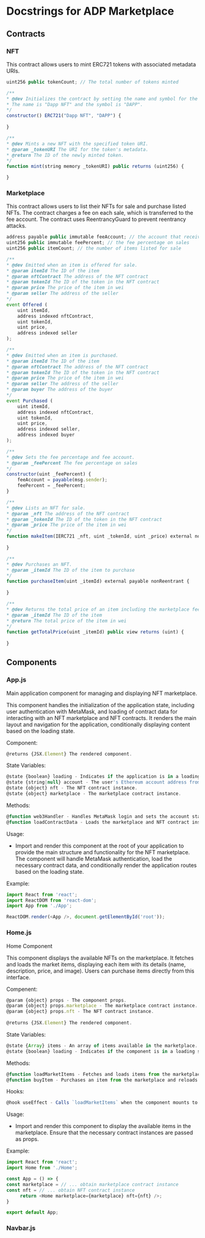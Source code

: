 # Docstrings for ADP Marketplace

## Contracts

### NFT

This contract allows users to mint ERC721 tokens with associated metadata URIs.
```javascript
uint256 public tokenCount; // The total number of tokens minted
```
```javascript
/**
* @dev Initializes the contract by setting the name and symbol for the NFT.
* The name is "Dapp NFT" and the symbol is "DAPP".
*/
constructor() ERC721("Dapp NFT", "DAPP") {
        
}
```
```javascript
/**
* @dev Mints a new NFT with the specified token URI.
* @param _tokenURI The URI for the token's metadata.
* @return The ID of the newly minted token.
*/
function mint(string memory _tokenURI) public returns (uint256) {

}
```

### Marketplace

This contract allows users to list their NFTs for sale and purchase listed NFTs.
The contract charges a fee on each sale, which is transferred to the fee account.
The contract uses ReentrancyGuard to prevent reentrancy attacks.

```javascript
address payable public immutable feeAccount; // the account that receives fees
uint256 public immutable feePercent; // the fee percentage on sales
uint256 public itemCount; // the number of items listed for sale
```
```javascript
/**     
* @dev Emitted when an item is offered for sale.
* @param itemId The ID of the item
* @param nftContract The address of the NFT contract
* @param tokenId The ID of the token in the NFT contract
* @param price The price of the item in wei
* @param seller The address of the seller
*/
event Offered (
    uint itemId,
    address indexed nftContract,
    uint tokenId,
    uint price,
    address indexed seller
);
```
```javascript
/**
* @dev Emitted when an item is purchased.
* @param itemId The ID of the item
* @param nftContract The address of the NFT contract
* @param tokenId The ID of the token in the NFT contract
* @param price The price of the item in wei
* @param seller The address of the seller
* @param buyer The address of the buyer
*/
event Purchased (
    uint itemId,
    address indexed nftContract,
    uint tokenId,
    uint price,
    address indexed seller,
    address indexed buyer
);
```
```javascript
/**
* @dev Sets the fee percentage and fee account.
* @param _feePercent The fee percentage on sales
*/
constructor(uint _feePercent) {
    feeAccount = payable(msg.sender);
    feePercent = _feePercent;
}
```
```javascript
/**
* @dev Lists an NFT for sale.
* @param _nft The address of the NFT contract
* @param _tokenId The ID of the token in the NFT contract
* @param _price The price of the item in wei
*/
function makeItem(IERC721 _nft, uint _tokenId, uint _price) external nonReentrant {
        
}
```
```javascript
/**
* @dev Purchases an NFT.
* @param _itemId The ID of the item to purchase
*/
function purchaseItem(uint _itemId) external payable nonReentrant {
    
}
```
```javascript
/**
* @dev Returns the total price of an item including the marketplace fee.
* @param _itemId The ID of the item
* @return The total price of the item in wei
*/
function getTotalPrice(uint _itemId) public view returns (uint) {
    
}
```

## Components

### App.js
Main application component for managing and displaying NFT marketplace.

This component handles the initialization of the application state, including user authentication with MetaMask, and loading of contract data for interacting with an NFT marketplace and NFT contracts. It renders the main layout and navigation for the application, conditionally displaying content based on the loading state.


Component:
```javascript
@returns {JSX.Element} The rendered component.
```
State Variables:
```javascript
@state {boolean} loading - Indicates if the application is in a loading state.
@state {string|null} account - The user's Ethereum account address from MetaMask.
@state {object} nft - The NFT contract instance.
@state {object} marketplace - The marketplace contract instance.
```
Methods:
```javascript
@function web3Handler - Handles MetaMask login and sets the account state variable, then loads contract data.
@function loadContractData - Loads the marketplace and NFT contract instances, sets the respective state variables, and sets loading to false.
```
Usage:
- Import and render this component at the root of your application to provide the main structure and functionality for the NFT marketplace. The component will handle MetaMask authentication, load the necessary contract data, and conditionally render the application routes based on the loading state.

Example:
```javascript
import React from 'react';
import ReactDOM from 'react-dom';
import App from './App';

ReactDOM.render(<App />, document.getElementById('root'));

```

### Home.js
Home Component

This component displays the available NFTs on the marketplace. It fetches and loads the market items,  displaying each item with its details (name, description, price, and image). Users can purchase items directly from this interface.

Compenent:
```javascript
@param {object} props - The component props.
@param {object} props.marketplace - The marketplace contract instance.
@param {object} props.nft - The NFT contract instance.
     
@returns {JSX.Element} The rendered component.
```

State Variables:
```javascript
@state {Array} items - An array of items available in the marketplace.
@state {boolean} loading - Indicates if the component is in a loading state.
```

Methods:
```javascript
@function loadMarketItems - Fetches and loads items from the marketplace, sets the `items` state variable, and updates the `loading` state.
@function buyItem - Purchases an item from the marketplace and reloads the market items.
```

Hooks:
```javascript
@hook useEffect - Calls `loadMarketItems` when the component mounts to load the initial market items.
```

Usage:
- Import and render this component to display the available items in the marketplace. Ensure that the necessary contract instances are passed as props.
     
Example:
```javascript
import React from 'react';
import Home from './Home';

const App = () => {
const marketplace = // ... obtain marketplace contract instance
const nft = // ... obtain NFT contract instance
     return <Home marketplace={marketplace} nft={nft} />;
}

export default App;
```

### Navbar.js
